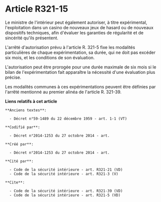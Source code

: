 # Article R321-15

Le ministre de l'intérieur peut également autoriser, à titre expérimental, l'exploitation dans un casino de nouveaux jeux de
hasard ou de nouveaux dispositifs techniques, afin d'évaluer les garanties de régularité et de sincérité qu'ils présentent. 

L'arrêté d'autorisation prévu à l'article R. 321-5 fixe les modalités particulières de chaque expérimentation, sa durée, qui
ne doit pas excéder six mois, et les conditions de son évaluation. 

L'autorisation peut être prorogée pour une durée maximale de six mois si le bilan de l'expérimentation fait apparaître la
nécessité d'une évaluation plus précise. 

Les modalités communes à ces expérimentations peuvent être définies par l'arrêté mentionné au premier alinéa de l'article R.
321-39.

**Liens relatifs à cet article**

	**Anciens textes**:

	  - Décret n°59-1489 du 22 décembre 1959 - art. 1-1 (VT)

	**Codifié par**:

	  - Décret n°2014-1253 du 27 octobre 2014 - art.

	**Créé par**:

	  - Décret n°2014-1253 du 27 octobre 2014 - art.

	**Cité par**:

	  - Code de la sécurité intérieure - art. R321-21 (VD)
	  - Code de la sécurité intérieure - art. R321-3 (V)

	**Cite**:

	  - Code de la sécurité intérieure - art. R321-39 (VD)
	  - Code de la sécurité intérieure - art. R321-5 (VD)
